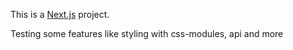 This is a [Next.js](https://nextjs.org/) project.

Testing some features like styling with css-modules, api and more

